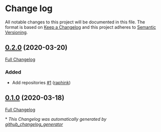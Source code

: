 # Change log

All notable changes to this project will be documented in this file. The format is based on [Keep a Changelog](http://keepachangelog.com/en/1.0.0/) and this project adheres to [Semantic Versioning](http://semver.org).

## [0.2.0](https://github.com/camptocamp/puppet-filebeat/tree/0.2.0) (2020-03-20)

[Full Changelog](https://github.com/camptocamp/puppet-filebeat/compare/0.1.0...0.2.0)

### Added

- Add repositories [\#1](https://github.com/camptocamp/puppet-filebeat/pull/1) ([raphink](https://github.com/raphink))

## [0.1.0](https://github.com/camptocamp/puppet-filebeat/tree/0.1.0) (2020-03-18)

[Full Changelog](https://github.com/camptocamp/puppet-filebeat/compare/0864770d771498137c6aec1704222cf2481cef81...0.1.0)



\* *This Changelog was automatically generated by [github_changelog_generator](https://github.com/github-changelog-generator/github-changelog-generator)*
